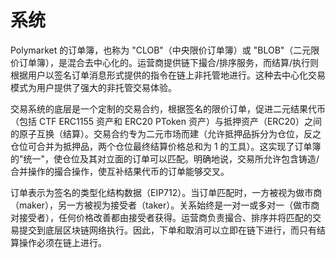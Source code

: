 # 系统

Polymarket 的订单簿，也称为 "CLOB"（中央限价订单簿）或 "BLOB"（二元限价订单簿），是混合去中心化的。运营商提供链下撮合/排序服务，而结算/执行则根据用户以签名订单消息形式提供的指令在链上非托管地进行。这种去中心化交易模式为用户提供了强大的非托管交易体验。

交易系统的底层是一个定制的交易合约，根据签名的限价订单，促进二元结果代币（包括 CTF ERC1155 资产和 ERC20 PToken 资产）与抵押资产（ERC20）之间的原子互换（结算）。交易合约专为二元市场而建（允许抵押品拆分为仓位，反之仓位可合并为抵押品，两个仓位最终结算价格总和为 1 的工具）。这实现了订单簿的"统一"，使仓位及其对立面的订单可以匹配。明确地说，交易所允许包含铸造/合并操作的撮合操作，使互补结果代币的订单能够交叉。

订单表示为签名的类型化结构数据（EIP712）。当订单匹配时，一方被视为做市商（maker），另一方被视为接受者（taker）。关系始终是一对一或多对一（做市商对接受者），任何价格改善都由接受者获得。运营商负责撮合、排序并将匹配的交易提交到底层区块链网络执行。因此，下单和取消可以立即在链下进行，而只有结算操作必须在链上进行。